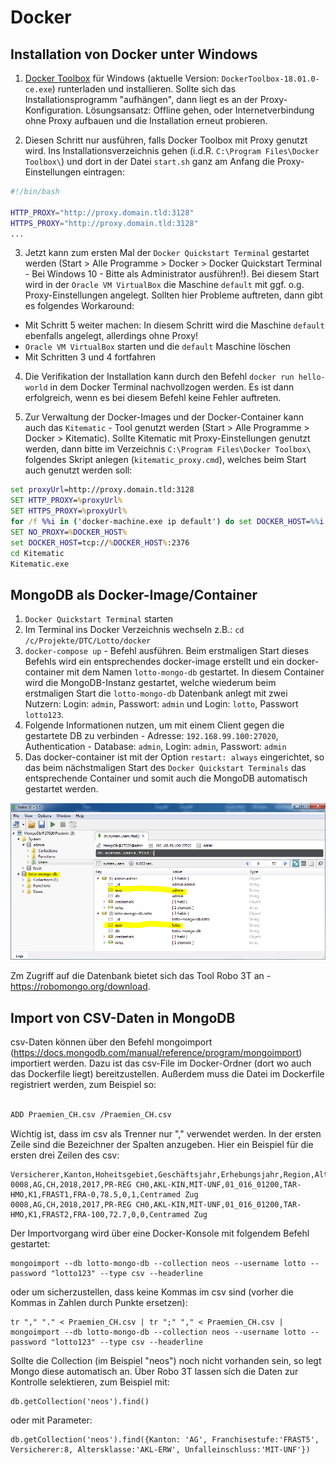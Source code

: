 # Docker

## Installation von Docker unter Windows

1. [Docker Toolbox](https://github.com/docker/toolbox/releases) für Windows (aktuelle Version: `DockerToolbox-18.01.0-ce.exe`) runterladen und installieren. Sollte sich das Installationsprogramm "aufhängen", dann liegt es an der Proxy-Konfiguration. Lösungsansatz: Offline gehen, oder Internetverbindung ohne Proxy aufbauen und die Installation erneut probieren.

2. Diesen Schritt nur ausführen, falls Docker Toolbox mit Proxy genutzt wird. Ins Installationsverzeichnis gehen (i.d.R. `C:\Program Files\Docker Toolbox\`) und dort in der Datei `start.sh` ganz am Anfang die Proxy-Einstellungen eintragen:
```bash
#!/bin/bash

HTTP_PROXY="http://proxy.domain.tld:3128"
HTTPS_PROXY="http://proxy.domain.tld:3128"
...

```
3. Jetzt kann zum ersten Mal der `Docker Quickstart Terminal` gestartet werden (Start > Alle Programme > Docker > Docker Quickstart Terminal - Bei Windows 10 - Bitte als Administrator ausführen!). Bei diesem Start wird in der `Oracle VM VirtualBox` die Maschine `default` mit ggf. o.g. Proxy-Einstellungen angelegt. Sollten hier Probleme auftreten, dann gibt es folgendes Workaround:
 - Mit Schritt 5 weiter machen: In diesem Schritt wird die Maschine `default` ebenfalls angelegt, allerdings ohne Proxy!
 - `Oracle VM VirtualBox` starten und die `default` Maschine löschen
 - Mit Schritten 3 und 4 fortfahren

4. Die Verifikation der Installation kann durch den Befehl `docker run hello-world` in dem Docker Terminal nachvollzogen werden. Es ist dann erfolgreich, wenn es bei diesem Befehl keine Fehler auftreten.

5. Zur Verwaltung der Docker-Images und der Docker-Container kann auch das `Kitematic` - Tool genutzt werden (Start > Alle Programme > Docker > Kitematic). Sollte Kitematic mit Proxy-Einstellungen genutzt werden, dann bitte im Verzeichnis `C:\Program Files\Docker Toolbox\` folgendes Skript anlegen (`kitematic_proxy.cmd`), welches beim Start auch genutzt werden soll:       

```cmd
set proxyUrl=http://proxy.domain.tld:3128
SET HTTP_PROXY=%proxyUrl%
SET HTTPS_PROXY=%proxyUrl%
for /f %%i in ('docker-machine.exe ip default') do set DOCKER_HOST=%%i
SET NO_PROXY=%DOCKER_HOST%
set DOCKER_HOST=tcp://%DOCKER_HOST%:2376
cd Kitematic
Kitematic.exe
```

## MongoDB als Docker-Image/Container
1. `Docker Quickstart Terminal` starten
2. Im Terminal ins Docker Verzeichnis wechseln z.B.: `cd /c/Projekte/DTC/Lotto/docker`
3. `docker-compose up` - Befehl ausführen. Beim erstmaligen Start dieses Befehls wird ein entsprechendes docker-image erstellt und ein docker-container mit dem Namen `lotto-mongo-db` gestartet. In diesem Container wird die MongoDB-Instanz gestartet, welche wiederum beim erstmaligen Start die `lotto-mongo-db` Datenbank anlegt mit zwei Nutzern: Login: `admin`, Passwort: `admin` und Login: `lotto`, Passwort `lotto123`.
4. Folgende Informationen nutzen, um mit einem Client gegen die gestartete DB zu verbinden - Adresse: `192.168.99.100:27020`, Authentication - Database: `admin`, Login: `admin`, Passwort: `admin`
5. Das docker-container ist mit der Option `restart: always` eingerichtet, so das beim nächstmaligen Start des `Docker Quickstart Terminals` das entsprechende Container und somit auch die MongoDB automatisch gestartet werden.

![MongoDB](../doc/mongodb.png "MongoDB")

Zm Zugriff auf die Datenbank bietet sich das Tool Robo 3T an - https://robomongo.org/download. 

## Import von CSV-Daten in MongoDB
csv-Daten können über den Befehl mongoimport (https://docs.mongodb.com/manual/reference/program/mongoimport) importiert werden.
Dazu ist das csv-File im Docker-Ordner (dort wo auch das Dockerfile liegt) bereitzustellen. Außerdem muss die Datei im Dockerfile registriert werden, zum Beispiel so:

```bash

ADD Praemien_CH.csv /Praemien_CH.csv

```

Wichtig ist, dass im csv als Trenner nur "," verwendet werden. In der ersten Zeile sind die Bezeichner der Spalten anzugeben. 
Hier ein Beispiel für die ersten drei Zeilen des csv:

```
Versicherer,Kanton,Hoheitsgebiet,Geschäftsjahr,Erhebungsjahr,Region,Altersklasse,Unfalleinschluss,Tarif,Tariftyp,Altersuntergruppe,Franchisestufe,Franchise,Prämie,isBaseP,isBaseF,Tarifbezeichnung
0008,AG,CH,2018,2017,PR-REG CH0,AKL-KIN,MIT-UNF,01_016_01200,TAR-HMO,K1,FRAST1,FRA-0,78.5,0,1,Centramed Zug
0008,AG,CH,2018,2017,PR-REG CH0,AKL-KIN,MIT-UNF,01_016_01200,TAR-HMO,K1,FRAST2,FRA-100,72.7,0,0,Centramed Zug
```

Der Importvorgang wird über eine Docker-Konsole mit folgendem Befehl gestartet:

```
mongoimport --db lotto-mongo-db --collection neos --username lotto --password "lotto123" --type csv --headerline
```
oder um sicherzustellen, dass keine Kommas im csv sind (vorher die Kommas in Zahlen durch Punkte ersetzen): 

```
tr "," "." < Praemien_CH.csv | tr ";" "," < Praemien_CH.csv | mongoimport --db lotto-mongo-db --collection neos --username lotto --password "lotto123" --type csv --headerline
```

Sollte die Collection (im Beispiel "neos") noch nicht vorhanden sein, so legt Mongo diese automatisch an. 
Über Robo 3T lassen sích die Daten zur Kontrolle selektieren, zum Beispiel mit:

```
db.getCollection('neos').find()
```
oder mit Parameter:
```
db.getCollection('neos').find({Kanton: 'AG', Franchisestufe:'FRAST5', Versicherer:8, Altersklasse:'AKL-ERW', Unfalleinschluss:'MIT-UNF'})
```